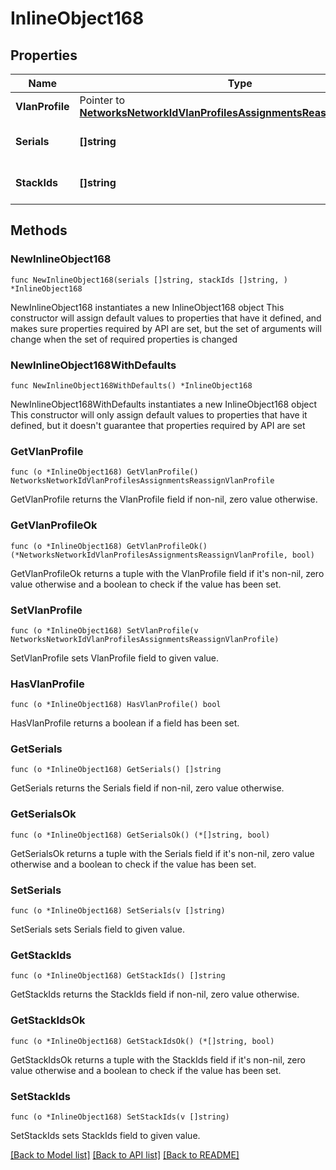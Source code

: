 # InlineObject168

## Properties

Name | Type | Description | Notes
------------ | ------------- | ------------- | -------------
**VlanProfile** | Pointer to [**NetworksNetworkIdVlanProfilesAssignmentsReassignVlanProfile**](NetworksNetworkIdVlanProfilesAssignmentsReassignVlanProfile.md) |  | [optional] 
**Serials** | **[]string** | Array of Device Serials | 
**StackIds** | **[]string** | Array of Switch Stack IDs | 

## Methods

### NewInlineObject168

`func NewInlineObject168(serials []string, stackIds []string, ) *InlineObject168`

NewInlineObject168 instantiates a new InlineObject168 object
This constructor will assign default values to properties that have it defined,
and makes sure properties required by API are set, but the set of arguments
will change when the set of required properties is changed

### NewInlineObject168WithDefaults

`func NewInlineObject168WithDefaults() *InlineObject168`

NewInlineObject168WithDefaults instantiates a new InlineObject168 object
This constructor will only assign default values to properties that have it defined,
but it doesn't guarantee that properties required by API are set

### GetVlanProfile

`func (o *InlineObject168) GetVlanProfile() NetworksNetworkIdVlanProfilesAssignmentsReassignVlanProfile`

GetVlanProfile returns the VlanProfile field if non-nil, zero value otherwise.

### GetVlanProfileOk

`func (o *InlineObject168) GetVlanProfileOk() (*NetworksNetworkIdVlanProfilesAssignmentsReassignVlanProfile, bool)`

GetVlanProfileOk returns a tuple with the VlanProfile field if it's non-nil, zero value otherwise
and a boolean to check if the value has been set.

### SetVlanProfile

`func (o *InlineObject168) SetVlanProfile(v NetworksNetworkIdVlanProfilesAssignmentsReassignVlanProfile)`

SetVlanProfile sets VlanProfile field to given value.

### HasVlanProfile

`func (o *InlineObject168) HasVlanProfile() bool`

HasVlanProfile returns a boolean if a field has been set.

### GetSerials

`func (o *InlineObject168) GetSerials() []string`

GetSerials returns the Serials field if non-nil, zero value otherwise.

### GetSerialsOk

`func (o *InlineObject168) GetSerialsOk() (*[]string, bool)`

GetSerialsOk returns a tuple with the Serials field if it's non-nil, zero value otherwise
and a boolean to check if the value has been set.

### SetSerials

`func (o *InlineObject168) SetSerials(v []string)`

SetSerials sets Serials field to given value.


### GetStackIds

`func (o *InlineObject168) GetStackIds() []string`

GetStackIds returns the StackIds field if non-nil, zero value otherwise.

### GetStackIdsOk

`func (o *InlineObject168) GetStackIdsOk() (*[]string, bool)`

GetStackIdsOk returns a tuple with the StackIds field if it's non-nil, zero value otherwise
and a boolean to check if the value has been set.

### SetStackIds

`func (o *InlineObject168) SetStackIds(v []string)`

SetStackIds sets StackIds field to given value.



[[Back to Model list]](../README.md#documentation-for-models) [[Back to API list]](../README.md#documentation-for-api-endpoints) [[Back to README]](../README.md)


